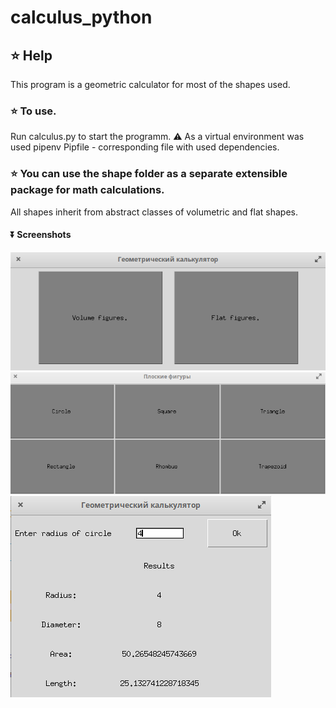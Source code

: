 # calculus_python
## :star: Help
This program is a geometric calculator for most of the shapes used.
### :star: To use.
Run calculus.py to start the programm.
⚠️ As a virtual environment was used pipenv
Pipfile - corresponding file with used dependencies.
### :star: You can use the shape folder as a separate extensible package for math calculations.
All shapes inherit from abstract classes of volumetric and flat shapes.
#### ⏬ Screenshots
![Image alt](/img/1.png)
![Image alt](/img/2.png)
![Image alt](/img/3.png)
